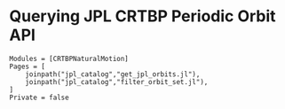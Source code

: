 # Querying JPL CRTBP Periodic Orbit API

```@autodocs
Modules = [CRTBPNaturalMotion]
Pages = [
    joinpath("jpl_catalog","get_jpl_orbits.jl"),
    joinpath("jpl_catalog","filter_orbit_set.jl"),
]
Private = false
```
